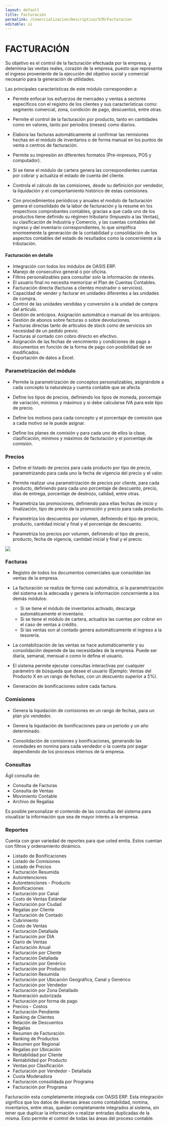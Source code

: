 ```yaml
---
layout: default
title: Facturación
permalink: /Comercializacion/Descriptivo/SCM/Facturacion
editable: si
---
```


# FACTURACIÓN

Su objetivo es el control de la facturación efectuada por la empresa, y determina las ventas reales, corazón de la empresa, puesto que representa el ingreso proveniente de la ejecución del objetivo social y comercial necesario para la generación de utilidades.  

Las principales características de este módulo corresponden a:

* Permite enfocar los esfuerzos de mercadeo y ventas a sectores específicos con el registro de los clientes y sus características como: segmento comercial, zona, condición de pago, descuentos, entre otras.  

* Permite el control de la facturación por producto, tanto en cantidades como en valores, tanto por periodos (meses) como diarios.  

* Elabora las facturas automáticamente al confirmar las remisiones hechas en el módulo de inventarios o de forma manual en los puntos de venta o centros de facturación.  

* Permite su impresión en diferentes formatos (Pre-impresos, POS y computador).  

* Si se tiene el módulo de cartera genera las correspondientes cuentas por cobrar y actualiza el estado de cuenta del cliente.  

* Controla el cálculo de las comisiones, desde su definición por vendedor, la liquidación y el comportamiento histórico de estas comisiones.  

* Con procedimientos periódicos y anuales el modulo de facturación genera el consolidado de la labor de facturación y la resume en los respectivos comprobantes contables, gracias a que cada uno de los productos tiene definido su régimen tributario (Impuesto a las Ventas), su clasificación de Industria y Comercio, y las cuentas contables del ingreso y del inventario correspondientes, lo que simplifica enormemente la generación de la contabilidad y consolidación de los aspectos contables del estado de resultados como la concerniente a la tributación.  

#### Facturación en detalle

* Integración con todos los módulos de OASIS ERP.
* Manejo de consecutivo general o por oficina.
* Filtros personalizables para consultar solo la información de interés.
* El usuario final no necesita memorizar el Plan de Cuentas Contables.
* Facturación directa (facturas a clientes mostrador o servicios).
* Capacidad de vender y facturar en unidades diferentes a las unidades de compra.
* Control de las unidades vendidas y conversión a la unidad de compra del artículo.
* Gestión de anticipos. Asignación automática o manual de los anticipos.
* Gestión de abonos sobre facturas o sobre devoluciones.
* Facturas directas tanto de artículos de stock como de servicios sin necesidad de un pedido previo.
* Facturas al contado con cobro directo en efectivo.
* Asignación de las fechas de vencimiento y condiciones de pago a documentos en función de la forma de pago con posibilidad de ser modificados.
* Exportación de datos a Excel.

### Parametrización del módulo

* Permite la parametrización de conceptos personalizables, asignándole a cada concepto la naturaleza y cuenta contable que se afecta.  

* Define los tipos de precios, definiendo los tipos de moneda, porcentaje de variación, mínimos y máximos y si debe calcularse IVA para este tipo de precio.  

* Define los motivos para cada concepto y el porcentaje de comisión que a  cada motivo se le puede asignar.  

* Define los planes de comisión y para cada uno de ellos la clase, clasificación, mínimos y máximos de facturación y el porcentaje de comisión.  

### Precios

* Define el listado de precios para cada producto por tipo de precio, parametrizando para cada uno la fecha de vigencia del precio y el valor.

* Permite realizar una parametrización de precios por cliente, para cada producto, definiendo para cada uno porcentaje de descuento, precio, días de entrega, porcentaje de destrozo, calidad, entre otras.

* Parametriza las promociones, definiendo para ellas fechas de inicio y finalización, tipo de precio de la promoción y precio para cada producto.

* Parametriza los descuentos por volumen, definiendo el tipo de precio, producto, cantidad inicial y final y el porcentaje de descuento.

* Parametriza los precios por volumen, definiendo el tipo de precio, producto, fecha de vigencia, cantidad inicial y final y el precio.

![](facturacion.jpg)

### Facturas

* Registro de todos los documentos comerciales que consolidan las ventas de la empresa.

* La facturación se realiza de forma casi automática, si la parametrización del sistema es la adecuada y genera la información concerniente a los demás módulos:

	* Si se tiene el módulo de inventarios activado, descarga automáticamente el inventario.
	* Si se tiene el módulo de cartera, actualiza las cuentas por cobrar en el caso de ventas a crédito.
	* Si las ventas son al contado genera automáticamente el ingreso a la tesorería. 

* La contabilización de las ventas se hace automáticamente y su consolidación depende de las necesidades de la empresa. Puede ser diaria, semanal, mensual o como lo defina el usuario.

* El sistema permite ejecutar consultas interactivas por cualquier parámetro de búsqueda que desee el usuario (Ejemplo: Ventas del Producto X en un rango de fechas, con un descuento superior a 5%).

* Generación de bonificaciones sobre cada factura.

### Comisiones

* Genera la liquidación de comisiones en un rango de fechas, para un plan y/o vendedor.

* Genera la liquidación de bonificaciones para un periodo y un año determinado.

* Consolidación de comisiones y bonificaciones, generando las novedades en nomina para cada vendedor o la cuenta por pagar dependiendo de los procesos internos de la empresa.

### Consultas

Ágil consulta de:

* Consulta de Facturas
* Consulta de Ventas
* Movimiento Contable
* Archivo de Regalías

Es posible personalizar el contenido de las consultas del sistema para visualizar la información que sea de mayor interés a la empresa.  

### Reportes

Cuenta con gran variedad de reportes para que usted emita. Estos cuentan con filtros y ordenamiento dinámico.  

* Listado de Bonificaciones
* Listado de Comisiones
* Listado de Precios
* Facturación Resumida
* Autoretenciones
* Autoretenciones - Producto
* Bonificaciones
* Facturación por Canal
* Costo de Ventas Estándar
* Facturación por Ciudad
* Regalías por Cliente
* Facturación de Contado
* Cubrimiento
* Costo de Ventas
* Facturación Detallada
* Facturación por DIA
* Diario de Ventas
* Facturación Anual
* Facturación por Cliente
* Facturación Detallada
* Facturación por Genérico
* Facturación por Producto
* Facturación Resumida
* Facturación por Ubicación Geográfica, Canal y Genérico
* Facturación por Vendedor
* Facturación por Zona Detallado
* Numeración autorizada
* Facturación por forma de pago
* Precios - Costos
* Facturación Pendiente
* Ranking de Clientes
* Relación de Descuentos
* Regalías
* Resumen de Facturación
* Ranking de Productos
* Resumen por Regional
* Regalías por Ubicación
* Rentabilidad por Cliente
* Rentabilidad por Producto
* Ventas por Clasificación
* Facturación por Vendedor - Detallada
* Cuota Moderadora
* Facturación consolidada por Programa
* Facturación por Programa

Facturación esta completamente integrada con OASIS ERP. Esta integración significa que los datos de diversas áreas como contabilidad, nomina, inventarios, entre otras, quedan completamente integrados al sistema, sin tener que duplicar la información o realizar entradas duplicadas de la misma.  Esto permite el control de todas las áreas del proceso contable.  







